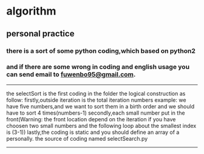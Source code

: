 # algorithm
## personal practice
### there is a sort of some python coding,which based on python2
### and if there are some wrong in coding and english usage you can send email to fuwenbo95@gmail.com.

**********************************
the selectSort is the first coding in the folder
the logical construction as follow:
firstly,outside iteration is the total iteration numbers
example:
	we have five numbers,and we want to sort them in a birth order
	and we should have to sort 4 times(numbers-1)
secondly,each small number put in the front(Warning: the front location depend on the iteration if you have choosen two small numbers and the following loop about the smallest index is (3-1))
lastly,the coding is static and you should define an array of a personally.
the source of coding named selectSearch.py
***********************************
